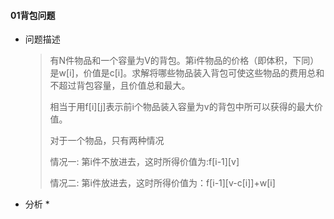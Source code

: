 #### 01背包问题

 * 问题描述

   > 有N件物品和一个容量为V的背包。第i件物品的价格（即体积，下同）是w[i]，价值是c[i]。求解将哪些物品装入背包可使这些物品的费用总和不超过背包容量，且价值总和最大。
   >
   > 相当于用f\[i]\[j]表示前i个物品装入容量为v的背包中所可以获得的最大价值。
   >
   > 对于一个物品，只有两种情况
   >
   > 情况一: 第i件不放进去，这时所得价值为:f\[i-1][v]
   >
   > 情况二: 第i件放进去，这时所得价值为：f\[i-1]\[v-c[i]]+w[i]


* 分析
  * 		

   

   